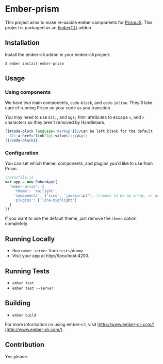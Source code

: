 # Ember-prism

This project aims to make re-usable ember components for [PrismJS](http://prismjs.com/).
This project is packaged as an [EmberCLI](http://www.ember-cli.com) addon.

## Installation

Install the ember-cli addon in your ember-cli project:

```
$ ember install ember-prism
```

## Usage

### Using components

We have two main components, `code-block`, and `code-inline`. They'll take care of running Prism on your code as you transition.

You may need to use `&lt;`, and `&gt;` html attributes to escape `<`, and `>` characters so they aren't removed by Handlebars.

```handlebars
{{#code-block language='markup'}}//Can be left blank for the default
  &lt;a href='link'&gt;value&lt;/a&gt;
{{/code-block}}
```

### Configuration

You can set which theme, components, and plugins you'd like to use from Prism.

```javascript
//Brocfile.js
var app = new EmberApp({
  'ember-prism': {
    'theme': 'twilight',
    'components': ['scss', 'javascript'], //needs to be an array, or undefined.
    'plugins': ['line-highlight']
  }
})
```

If you want to use the default theme, just remove the `theme` option completely.

## Running Locally

* Run `ember server` from `tests/dummy`
* Visit your app at http://localhost:4200.

## Running Tests

* `ember test`
* `ember test --server`

## Building

* `ember build`

For more information on using ember-cli, visit [http://www.ember-cli.com/](http://www.ember-cli.com/).

## Contribution

Yes please.
